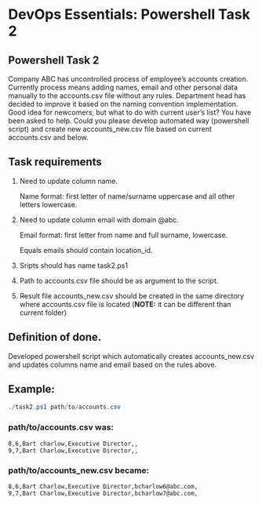 # DevOps Essentials: Powershell Task 2

## Powershell Task 2

Company ABC has uncontrolled process of employee’s accounts creation. Currently process means
adding names, email and other personal data manually to the accounts.csv file without any rules.
Department head has decided to improve it based on the naming convention implementation. Good
idea for newcomers, but what to do with current user’s list? You have been asked to help. Could you please
develop automated way (powershell script) and create new accounts_new.csv file based on current
accounts.csv and below.

## Task requirements

1. Need to update column name.

   Name format: first letter of name/surname uppercase and all other letters lowercase.

2. Need to update column email with domain @abc.

   Email format: first letter from name and full surname, lowercase.

   Equals emails should contain location_id.

3. Sripts should has name task2.ps1

4. Path to accounts.csv file should be as argument to the script.

5. Result file accounts_new.csv should be created in the same directory where accounts.csv file is located (**NOTE:** it can be different than current folder)

## Definition of done.

Developed powershell script which automatically creates accounts_new.csv and updates columns name and email based on the rules above.

## Example:

```powershell
./task2.ps1 path/to/accounts.csv
```

### path/to/accounts.csv was:

```csv
8,6,Bart charlow,Executive Director,,
9,7,Bart Charlow,Executive Director,,
```

### path/to/accounts_new.csv became:

```csv
8,6,Bart Charlow,Executive Director,bcharlow6@abc.com,
9,7,Bart Charlow,Executive Director,bcharlow7@abc.com,
```
